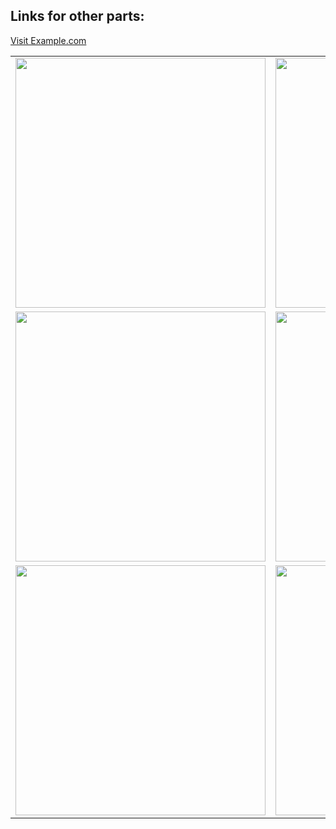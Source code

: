 <h2>Links for other parts:</h2>
<p></p>
<a href="https://www.example.com">Visit Example.com</a>



| | |
|:-------------------------:|:-------------------------:|
|<img height="400 px" src=""> | <img height="400 px" src=""> |
|<img height="400 px" src=""> | <img height="400 px" src=""> |
|<img height="400 px" src=""> | <img height="400 px" src=""> |
